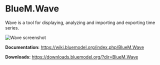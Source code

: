 # BlueM.Wave
Wave is a tool for displaying, analyzing and importing and exporting time series.

![Wave screenshot](https://wiki.bluemodel.org/images/thumb/1/16/Wave_screenshot.png/777px-Wave_screenshot.png)

**Documentation:** https://wiki.bluemodel.org/index.php/BlueM.Wave

**Downloads:** https://downloads.bluemodel.org/?dir=BlueM.Wave
